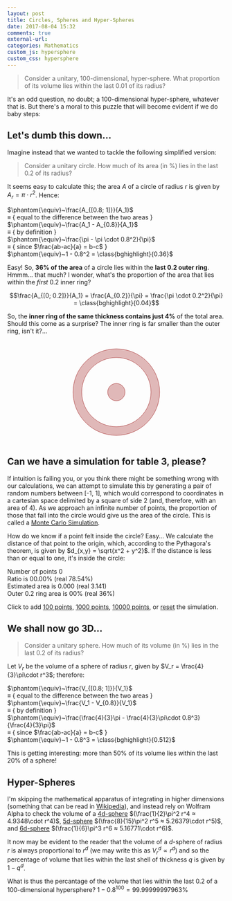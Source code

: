 ```yaml
---
layout: post
title: Circles, Spheres and Hyper-Spheres
date: 2017-08-04 15:32
comments: true
external-url:
categories: Mathematics
custom_js: hypersphere
custom_css: hypersphere
---
```


> Consider a unitary, 100-dimensional, hyper-sphere. What proportion of its volume lies within the last 0.01 of its radius?

It's an odd question, no doubt; a 100-dimensional hyper-sphere, whatever that is. But there's a moral to this puzzle that will become evident if we do baby steps:

## Let's dumb this down...

Imagine instead that we wanted to tackle the following simplified version:

> Consider a unitary circle. How much of its area (in %) lies in the last 0.2 of its radius?

It seems easy to calculate this; the area $A$ of a circle of radius $r$ is given by $A_r = \pi\cdot r^2$. Hence:

$\phantom{\equiv}~\frac{A_{[0.8; 1]}}{A_1}$ <br>
$\equiv$ { equal to the difference between the two areas }<br>
$\phantom{\equiv}~\frac{A_1 - A_{0.8}}{A_1}$ <br>
$\equiv$ { by definition }<br>
$\phantom{\equiv}~\frac{\pi - \pi \cdot 0.8^2}{\pi}$ <br>
$\equiv$ { since $\frac{ab-ac}{a} = b-c$ }<br>
$\phantom{\equiv}~1 - 0.8^2 = \class{bghighlight}{0.36}$

Easy! So, **36% of the area** of a circle lies within the **last 0.2 outer ring**. Hmmm... that much? I wonder, what's the proportion of the area that lies within the *first* 0.2 inner ring?

$$\frac{A_{[0; 0.2]}}{A_1} = \frac{A_{0.2}}{\pi} = \frac{\pi \cdot 0.2^2}{\pi} = \class{bghighlight}{0.04}$$

So, the **inner ring of the same thickness contains just 4%** of the total area. Should this come as a surprise? The inner ring is far smaller than the outer ring, isn't it?...

<pre>
  <svg width="206px" height="206px" style="display: block; margin: auto">
    <circle cx="103" cy="103" r="90" style="stroke: hsl(0, 40%, 80%); stroke-width: 20px; fill: none"/>
    <circle cx="103" cy="103" r="100" style="stroke: hsl(0, 40%, 50%); fill: none"/>
    <circle cx="103" cy="103" r="80" style="stroke: hsl(0, 40%, 50%); fill: none"/>
    <circle cx="103" cy="103" r="20" style="stroke: hsl(0, 40%, 50%); fill: hsl(0, 40%, 80%)"/>
  </svg>
</pre>

## Can we have a simulation for table 3, please?

If intuition is failing you, or you think there might be something wrong with our calculations, we can attempt to simulate this by generating a pair of random numbers between [-1, 1], which would correspond to coordinates in a cartesian space delimited by a square of side 2 (and, therefore, with an area of 4). As we approach an infinite number of points, the proportion of those that fall into the circle would give us the area of the circle. This is called a [Monte Carlo Simulation](https://en.wikipedia.org/wiki/Monte_Carlo_method).

 How do we know if a point felt inside the circle? Easy... We calculate the distance of that point to the origin, which, according to the Pythagora's theorem, is given by $d_{x,y} = \sqrt{x^2 + y^2}$. If the distance is less than or equal to one, it's inside the circle:

<div class="visualization">
  <span id="hitmap"></span>
  <div class="h-vis">
    <span id="statistics">
      Number of points <span id="iterations">0</span><br>
      Ratio is <span id="ratio">00.00</span>% (real 78.54%)<br>
      Estimated area is <span id="estimated-area">0.000</span> (real 3.141)<br>
      Outer 0.2 ring area is <span id="outer-ring">00</span>% (real 36%)<br>
    </span>
    <span id="histogram"></span>
  </div>
</div>

Click to add <a href="javascript:simulate(100)">100 points</a>, <a href="javascript:simulate(1000)">1000 points</a>, <a href="javascript:simulate(10000)">10000 points</a>, or <a href="javascript:reset()">reset</a> the simulation.

## We shall now go 3D...

> Consider a unitary sphere. How much of its volume (in %) lies in the last 0.2 of its radius?

Let $V_r$ be the volume of a sphere of radius $r$, given by $V_r = \frac{4}{3}\pi\cdot r^3$; therefore:

$\phantom{\equiv}~\frac{V_{[0.8; 1]}}{V_1}$ <br>
$\equiv$ { equal to the difference between the two areas }<br>
$\phantom{\equiv}~\frac{V_1 - V_{0.8}}{V_1}$ <br>
$\equiv$ { by definition }<br>
$\phantom{\equiv}~\frac{\frac{4}{3}\pi - \frac{4}{3}\pi\cdot 0.8^3}{\frac{4}{3}\pi}$ <br>
$\equiv$ { since $\frac{ab-ac}{a} = b-c$ }<br>
$\phantom{\equiv}~1 - 0.8^3 = \class{bghighlight}{0.512}$

This is getting interesting: more than 50% of its volume lies within the last 20% of a sphere!

## Hyper-Spheres

I'm skipping the mathematical apparatus of integrating in higher dimensions (something that can be read in [Wikipedia](https://en.wikipedia.org/wiki/N-sphere)), and instead rely on Wolfram Alpha to check the volume of a [4d-sphere](https://www.wolframalpha.com/input/?i=volume+of+4-sphere&rawformassumption=%7B%22DPClash%22,+%22GeometryE%22,+%224-sphere%22%7D+-%3E+%7B%7B%22Hypersphere%22,+4%7D%7D) $(\frac{1}{2}\pi^2 r^4 ≈ 4.9348\cdot r^4)$, [5d-sphere](https://www.wolframalpha.com/input/?i=volume+of+5-sphere&rawformassumption=%7B%22DPClash%22,+%22GeometryE%22,+%225-sphere%22%7D+-%3E+%7B%7B%22Hypersphere%22,+5%7D%7D) $(\frac{8}{15}\pi^2 r^5 ≈ 5.26379\cdot r^5)$, and [6d-sphere](https://www.wolframalpha.com/input/?i=volume+of+6-sphere&rawformassumption=%7B%22DPClash%22,+%22GeometryE%22,+%226-sphere%22%7D+-%3E+%7B%7B%22Hypersphere%22,+6%7D%7D) $(\frac{1}{6}\pi^3 r^6 ≈ 5.16771\cdot r^6)$.

It now may be evident to the reader that the volume of a $d$-sphere of radius $r$ is always proportional to $r^d$ (we may write this as $V_r^d \propto r^d$) and so the percentage of volume that lies within the last shell of thickness $q$ is given by $1 - q^d$.

What is thus the percantage of the volume that lies within the last 0.2 of a 100-dimensional hypersphere? $1 - 0.8^{100} = 99.99999997963\%$

